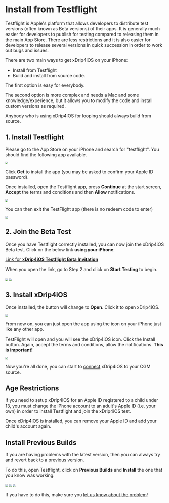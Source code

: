 # Install from Testflight

Testflight is Apple's platform that allows developers to distribute test versions (often known as Beta versions) of their apps. It is generally much easier for developers to publish for testing compared to releasing them in the main App Store. There are less restrictions and it is also easier for developers to release several versions in quick succession in order to work out bugs and issues.

There are two main ways to get xDrip4iOS on your iPhone:

- Install from Testflight
- Build and install from source code.

The first option is easy for everybody. 

The second option is more complex and needs a Mac and some knowledge/experience, but it allows you to modify the code and install custom versions as required.

Anybody who is using xDrip4iOS for looping should always build from source.
</br>

## 1. Install Testflight

Please go to the App Store on your iPhone and search for "testflight". You should find the following app available.

<img src="../TestFlight01.png" style="zoom:50%;" />

Click **Get** to install the app (you may be asked to confirm your Apple ID password).

Once installed, open the Testflight app, press **Continue** at the start screen, **Accept** the terms and conditions and then **Allow** notifications.

<img src="../TestFlight06.png" style="zoom:50%;" />

You can then exit the TestFlight app (there is no redeem code to enter)

<img src="../TestFlight02.png" style="zoom:50%;" />

</br>

## 2. Join the Beta Test

Once you have Testflight correctly installed, you can now join the xDrip4iOS Beta test. Click on the below link **using your iPhone**:

[Link for **xDrip4iOS Testflight Beta Invitation**](https://testflight.apple.com/join/dn0HF8ky)

When you open the link, go to Step 2 and click on **Start Testing** to begin.

<img src="../TestFlight03.png" style="zoom:50%;" />

<img src="../TestFlight04.png" style="zoom:50%;" />

</br>

## 3. Install xDrip4iOS

Once installed, the button will change to **Open**. Click it to open xDrip4iOS.

<img src="../TestFlight05.png" style="zoom:50%;" />

From now on, you can just open the app using the icon on your iPhone just like any other app.

TestFlight will open and you will see the xDrip4iOS icon. Click the Install button. Again, accept the terms and conditions, allow the notifications. **This is important!**

<img src="../TestFlight07.png" style="zoom:50%;" />

Now you're all done, you can start to [connect](../connect/index.md) xDrip4iOS to your CGM source.
</br>

## Age Restrictions

If you need to setup xDrip4iOS for an Apple ID registered to a child under 13, you must change the iPhone account to an adult's Apple ID (i.e. your own) in order to install Testflight and join the xDrip4iOS test.

Once xDrip4iOS is installed, you can remove your Apple ID and add your child's account again.
</br>

## Install Previous Builds

If you are having problems with the latest version, then you can always try and revert back to a previous version.

To do this, open Testflight, click on **Previous Builds** and **Install** the one that you know was working. 

<img src="../TestFlight08.png" style="zoom:50%;" />

<img src="../TestFlight09.png" style="zoom:50%;" />

<img src="../TestFlight10.png" style="zoom:50%;" />

If you have to do this, make sure you [let us know about the problem](../troubleshoot/reporting_issues.md)!


